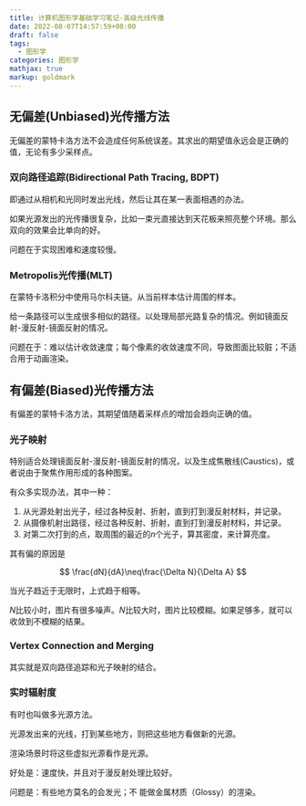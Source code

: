 ```yaml
---
title: 计算机图形学基础学习笔记-高级光线传播
date: 2022-08-07T14:57:59+08:00
draft: false
tags:
  - 图形学
categories: 图形学
mathjax: true
markup: goldmark
---
```


## 无偏差(Unbiased)光传播方法

无偏差的蒙特卡洛方法不会造成任何系统误差。其求出的期望值永远会是正确的值，无论有多少采样点。

### 双向路径追踪(Bidirectional Path Tracing, BDPT)

即通过从相机和光同时发出光线，然后让其在某一表面相遇的办法。

如果光源发出的光传播很复杂，比如一束光直接达到天花板来照亮整个环境。那么双向的效果会比单向的好。

问题在于实现困难和速度较慢。

### Metropolis光传播(MLT)

在蒙特卡洛积分中使用马尔科夫链。从当前样本估计周围的样本。

给一条路径可以生成很多相似的路径。以处理局部光路复杂的情况。例如镜面反射-漫反射-镜面反射的情况。

问题在于：难以估计收敛速度；每个像素的收敛速度不同，导致图面比较脏；不适合用于动画渲染。

## 有偏差(Biased)光传播方法

有偏差的蒙特卡洛方法，其期望值随着采样点的增加会趋向正确的值。

### 光子映射

特别适合处理镜面反射-漫反射-镜面反射的情况，以及生成焦散线(Caustics)，或者说由于聚焦作用形成的各种图案。

有众多实现办法，其中一种：

1. 从光源处射出光子，经过各种反射、折射，直到打到漫反射材料，并记录。
2. 从摄像机射出路径，经过各种反射、折射，直到打到漫反射材料，并记录。
3. 对第二次打到的点，取周围的最近的$n$个光子，算其密度，来计算亮度。

其有偏的原因是

$$
\frac{dN}{dA}\neq\frac{\Delta N}{\Delta A}
$$

当光子趋近于无限时，上式趋于相等。

$N$比较小时，图片有很多噪声。$N$比较大时，图片比较模糊。如果足够多，就可以收敛到不模糊的结果。

### Vertex Connection and Merging

其实就是双向路径追踪和光子映射的结合。

### 实时辐射度

有时也叫做多光源方法。

光源发出来的光线，打到某些地方，则把这些地方看做新的光源。

渲染场景时将这些虚拟光源看作是光源。

好处是：速度快，并且对于漫反射处理比较好。

问题是：有些地方莫名的会发光；不
能做金属材质（Glossy）的渲染。

